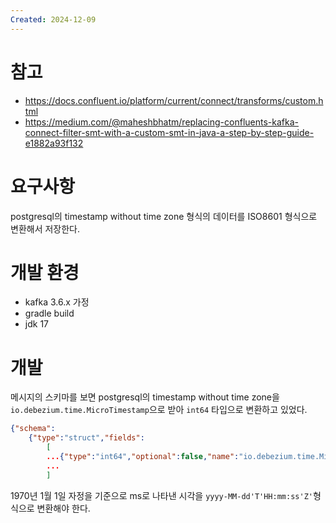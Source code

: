 ```yaml
---
Created: 2024-12-09
---
```

# 참고
- https://docs.confluent.io/platform/current/connect/transforms/custom.html
- https://medium.com/@maheshbhatm/replacing-confluents-kafka-connect-filter-smt-with-a-custom-smt-in-java-a-step-by-step-guide-e1882a93f132

# 요구사항
postgresql의 timestamp without time zone 형식의 데이터를 ISO8601 형식으로 변환해서 저장한다.

# 개발 환경
- kafka 3.6.x 가정
- gradle build
- jdk 17

# 개발
메시지의 스키마를 보면 postgresql의 timestamp without time zone을`io.debezium.time.MicroTimestamp`으로 받아 `int64` 타입으로 변환하고 있었다.
```json
{"schema": 
	{"type":"struct","fields":
		[
		...{"type":"int64","optional":false,"name":"io.debezium.time.MicroTimestamp","version":1,"field":"created_at"},
		... 
		]
```

1970년 1월 1일 자정을 기준으로 ms로 나타낸 시각을 `yyyy-MM-dd'T'HH:mm:ss'Z'`형식으로 변환해야 한다.